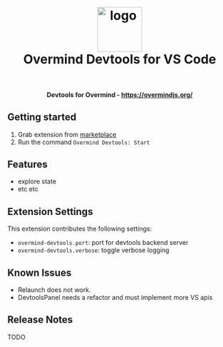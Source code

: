 <h1 align="center">
  <br>
    <img src="https://github.com/cerebral/overmind/blob/next/logo.png?raw=true" alt="logo" width="100">
  <br>
  Overmind Devtools for VS Code
  <br>
  <br>
</h1>

<h4 align="center">Devtools for Overmind - <a href="https://overmindjs.org/">https://overmindjs.org/</a></h4>

## Getting started

1. Grab extension from [marketplace](https://marketplace.visualstudio.com/items?itemName=overmind.devtools)
2. Run the command `Overmind Devtools: Start`


## Features

- explore state
- etc etc


## Extension Settings

This extension contributes the following settings:

* `overmind-devtools.port`: port for devtools backend server
* `overmind-devtools.verbose`: toggle verbose logging

## Known Issues

* Relaunch does not work.
* DevtoolsPanel needs a refactor and must implement more VS apis

## Release Notes

TODO
